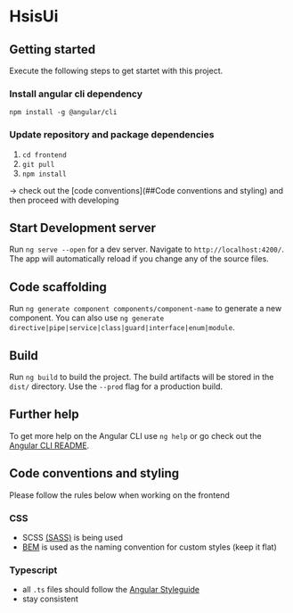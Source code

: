 # HsisUi

## Getting started

Execute the following steps to get startet with this project.

### Install angular cli dependency
`npm install -g @angular/cli`

### Update repository and package dependencies
1. `cd frontend`
2. `git pull`
3. `npm install`

-> check out the [code conventions](##Code conventions and styling) and then proceed with developing

## Start Development server

Run `ng serve --open` for a dev server. Navigate to `http://localhost:4200/`. The app will automatically reload if you change any of the source files.

## Code scaffolding

Run `ng generate component components/component-name` to generate a new component. You can also use `ng generate directive|pipe|service|class|guard|interface|enum|module`.

## Build

Run `ng build` to build the project. The build artifacts will be stored in the `dist/` directory. Use the `--prod` flag for a production build.

## Further help

To get more help on the Angular CLI use `ng help` or go check out the [Angular CLI README](https://github.com/angular/angular-cli/blob/master/README.md).

## Code conventions and styling

Please follow the rules below when working on the frontend

### CSS

* SCSS [(SASS)](https://sass-lang.com/documentation/file.SASS_REFERENCE.html) is being used
* [BEM](http://getbem.com/naming/) is used as the naming convention for custom styles (keep it flat)

### Typescript

* all `.ts` files should follow the [Angular Styleguide](https://angular.io/guide/styleguide)
* stay consistent

